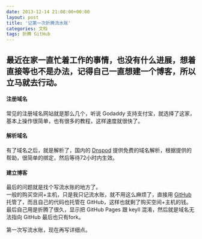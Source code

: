 ```yaml
---
date: 2013-12-14 21:08:00+00:00
layout: post
title: '记第一次折腾流水账'
categories: 文档
tags: 折腾 GitHub
---
```

最近在家一直忙着工作的事情，也没有什么进展，想着直接等也不是办法，记得自己一直想建一个博客，所以立马就去行动。  
----
#### 注册域名
常见的注册域名网站就是那么几个，听说 Godaddy 支持支付宝，就选择了这家，基本上操作很简单，也有很多的教程，这样速度就很快了。  

#### 解析域名
有了域名之后，就是解析了，国内的 [Dnspod](https://www.dnspod.cn/) 提供免费的域名解析，根据提供的帮助，很简单的绑定，然后等待72小时内生效。

#### 建立博客
最后的问题就是找个写流水账的地方了。  
一般的购买空间+主机，只是我只记流水账，就不用这么麻烦了，直接用 [GitHub](github.com)托管了，而且自己的代码也托管在 GitHub，这样也就剩了购买空间+主机的钱。  
最后自己用是折腾了很久，显示把 GitHub Pages 跟 keyll 混淆，然后就是域名无法指向 GitHub 最后也只有fork。  

第一次写流水账，现在再写详细点。

